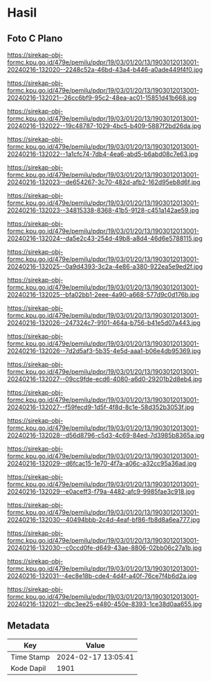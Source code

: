 # Hasil

## Foto C Plano

https://sirekap-obj-formc.kpu.go.id/479e/pemilu/pdpr/19/03/01/20/13/1903012013001-20240216-132020--2248c52a-46bd-43a4-b446-a0ade449f4f0.jpg

https://sirekap-obj-formc.kpu.go.id/479e/pemilu/pdpr/19/03/01/20/13/1903012013001-20240216-132021--26cc6bf9-95c2-48ea-ac01-15851d41b668.jpg

https://sirekap-obj-formc.kpu.go.id/479e/pemilu/pdpr/19/03/01/20/13/1903012013001-20240216-132022--19c48787-1029-4bc5-b409-5887f2bd26da.jpg

https://sirekap-obj-formc.kpu.go.id/479e/pemilu/pdpr/19/03/01/20/13/1903012013001-20240216-132022--1a1cfc74-7db4-4ea6-abd5-b6abd08c7e63.jpg

https://sirekap-obj-formc.kpu.go.id/479e/pemilu/pdpr/19/03/01/20/13/1903012013001-20240216-132023--de654267-3c70-482d-afb2-162d95eb8d6f.jpg

https://sirekap-obj-formc.kpu.go.id/479e/pemilu/pdpr/19/03/01/20/13/1903012013001-20240216-132023--34815338-8368-41b5-9128-c451a142ae59.jpg

https://sirekap-obj-formc.kpu.go.id/479e/pemilu/pdpr/19/03/01/20/13/1903012013001-20240216-132024--da5e2c43-254d-49b8-a8d4-46d6e5788115.jpg

https://sirekap-obj-formc.kpu.go.id/479e/pemilu/pdpr/19/03/01/20/13/1903012013001-20240216-132025--0a9d4393-3c2a-4e86-a380-922ea5e9ed2f.jpg

https://sirekap-obj-formc.kpu.go.id/479e/pemilu/pdpr/19/03/01/20/13/1903012013001-20240216-132025--bfa02bb1-2eee-4a90-a668-577d9c0d176b.jpg

https://sirekap-obj-formc.kpu.go.id/479e/pemilu/pdpr/19/03/01/20/13/1903012013001-20240216-132026--247324c7-9101-464a-b756-b41e5d07a443.jpg

https://sirekap-obj-formc.kpu.go.id/479e/pemilu/pdpr/19/03/01/20/13/1903012013001-20240216-132026--7d2d5af3-5b35-4e5d-aaa1-b06e4db95369.jpg

https://sirekap-obj-formc.kpu.go.id/479e/pemilu/pdpr/19/03/01/20/13/1903012013001-20240216-132027--09cc9fde-ecd6-4080-a6d0-29201b2d8eb4.jpg

https://sirekap-obj-formc.kpu.go.id/479e/pemilu/pdpr/19/03/01/20/13/1903012013001-20240216-132027--f59fecd9-1d5f-4f8d-8c1e-58d352b3053f.jpg

https://sirekap-obj-formc.kpu.go.id/479e/pemilu/pdpr/19/03/01/20/13/1903012013001-20240216-132028--d56d8796-c5d3-4c69-84ed-7d3985b8365a.jpg

https://sirekap-obj-formc.kpu.go.id/479e/pemilu/pdpr/19/03/01/20/13/1903012013001-20240216-132029--d6fcac15-1e70-4f7a-a06c-a32cc95a36ad.jpg

https://sirekap-obj-formc.kpu.go.id/479e/pemilu/pdpr/19/03/01/20/13/1903012013001-20240216-132029--e0aceff3-f79a-4482-afc9-9985fae3c918.jpg

https://sirekap-obj-formc.kpu.go.id/479e/pemilu/pdpr/19/03/01/20/13/1903012013001-20240216-132030--40494bbb-2c4d-4eaf-bf86-fb8d8a6ea777.jpg

https://sirekap-obj-formc.kpu.go.id/479e/pemilu/pdpr/19/03/01/20/13/1903012013001-20240216-132030--c0ccd0fe-d649-43ae-8806-02bb06c27a1b.jpg

https://sirekap-obj-formc.kpu.go.id/479e/pemilu/pdpr/19/03/01/20/13/1903012013001-20240216-132031--4ec8e18b-cde4-4d4f-a40f-76ce7f4b6d2a.jpg

https://sirekap-obj-formc.kpu.go.id/479e/pemilu/pdpr/19/03/01/20/13/1903012013001-20240216-132021--dbc3ee25-e480-450e-8393-1ce38d0aa655.jpg


## Metadata

| Key        | Value               |
| ---------- | ------------------- |
| Time Stamp | 2024-02-17 13:05:41 |
| Kode Dapil | 1901                |



